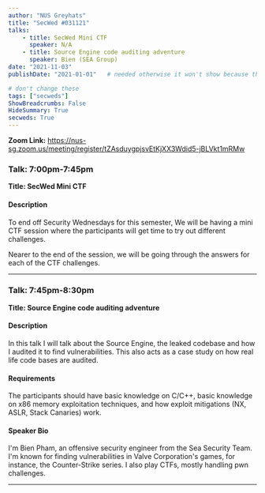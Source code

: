 ```yaml
---
author: "NUS Greyhats"
title: "SecWed #031121"
talks:
    - title: SecWed Mini CTF
      speaker: N/A
    - title: Source Engine code auditing adventure
      speaker: Bien (SEA Group)
date: "2021-11-03"
publishDate: "2021-01-01"   # needed otherwise it won't show because the date is in the future

# don't change these
tags: ["secweds"]
ShowBreadcrumbs: False
HideSummary: True
secweds: True
---
```


**Zoom Link:** https://nus-sg.zoom.us/meeting/register/tZAsduygpjsvEtKjXX3Wdid5-jBLVkt1mRMw

### Talk: 7:00pm-7:45pm
**Title: SecWed Mini CTF**

#### Description
To end off Security Wednesdays for this semester, We will be having a mini CTF session where the participants will get time to try out different challenges.

Nearer to the end of the session, we will be going through the answers for each of the CTF challenges.

----

### Talk: 7:45pm-8:30pm
**Title: Source Engine code auditing adventure**

#### Description
In this talk I will talk about the Source Engine, the leaked codebase and how I audited it to find vulnerabilities. This also acts as a case study on how real life code bases are audited.

#### Requirements
The participants should have basic knowledge on C/C++, basic knowledge on x86 memory exploitation techniques, and how exploit mitigations (NX, ASLR, Stack Canaries) work.

#### Speaker Bio
I'm Bien Pham, an offensive security engineer from the Sea Security Team. I'm known for finding vulnerabilities in Valve Corporation's games, for instance, the Counter-Strike series. I also play CTFs, mostly handling pwn challenges.

----
